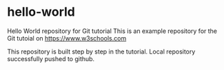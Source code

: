 # hello-world
Hello World repository for Git tutorial
This is an example repository for the Git tutoial on https://www.w3schools.com

This repository is built step by step in the tutorial.
Local repository successfully pushed to github.
